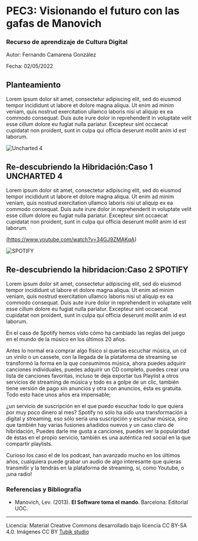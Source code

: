 # PEC3: Visionando el futuro con las gafas de Manovich 

### Recurso de aprendizaje de Cultura Digital 


Autor: Fernando Camarena González


Fecha: 02/05/2022





## Planteamiento


Lorem ipsum dolor sit amet, consectetur adipiscing elit, sed do eiusmod tempor incididunt ut labore et dolore magna aliqua. Ut enim ad minim veniam, quis nostrud exercitation ullamco laboris nisi ut aliquip ex ea commodo consequat. Duis aute irure dolor in reprehenderit in voluptate velit esse cillum dolore eu fugiat nulla pariatur. Excepteur sint occaecat cupidatat non proident, sunt in culpa qui officia deserunt mollit anim id est laborum.

![Uncharted 4](https://pics.filmaffinity.com/uncharted_4_a_thief_s_end-134903281-mmed.jpg) 
## Re-descubriendo la Hibridación:Caso 1  UNCHARTED 4  

Lorem ipsum dolor sit amet, consectetur adipiscing elit, sed do eiusmod tempor incididunt ut labore et dolore magna aliqua. Ut enim ad minim veniam, quis nostrud exercitation ullamco laboris nisi ut aliquip ex ea commodo consequat. Duis aute irure dolor in reprehenderit in voluptate velit esse cillum dolore eu fugiat nulla pariatur. Excepteur sint occaecat cupidatat non proident, sunt in culpa qui officia deserunt mollit anim id est laborum.

<a href="http://www.youtube.com/watch?feature=player_embedded&v=v=34GJ9ZMAKqA
" target="_blank">
  (https://www.youtube.com/watch?v=34GJ9ZMAKqA)

![SPOTIFY](https://www.scdn.co/i/_global/open-graph-default.png) 

## Re-descubriendo la hibridacion:Caso 2 SPOTIFY

Lorem ipsum dolor sit amet, consectetur adipiscing elit, sed do eiusmod tempor incididunt ut labore et dolore magna aliqua. Ut enim ad minim veniam, quis nostrud exercitation ullamco laboris nisi ut aliquip ex ea commodo consequat. Duis aute irure dolor in reprehenderit in voluptate velit esse cillum dolore eu fugiat nulla pariatur. Excepteur sint occaecat cupidatat non proident, sunt in culpa qui officia deserunt mollit anim id est laborum.
  
En el caso de Spotify hemos visto cómo ha cambiado las reglas del juego en el mundo de la músico en los últimos 20 años.
  
  Antes lo normal era comprar algo físico si querías escuchar música, un cd un vinilo o un cassete, con la llegada de la plataforma de streaming se transformó la forma en la que consumimos música, ahora puedes adquirir canciones individuales, puedes adquirir un CD completo,  puedes crear una lista de canciones favoritas, incluso te deja exportar tus Playlist a otros servicios de streaming de música y todo es a golpe de un clic,  también tiene versión de pago sin anuncios y otra con anuncios, ésta es gratuita.
  Todo esto hace unos años era impensable;
  
  ¿un servicio de suscripción  en el que puedo escuchar todo lo que quiera por muy poco dinero al mes?
  Spotify no sólo ha sido una transformación a digital y streaming, eso sólo sería una suscripción y escuchar música, sino que también hay varias fusiones añadidos nuevos y un caso claro de hibridación, Puedes darle me gusta a canciones, puedes ver la popularidad de éstas en el propio servicio, también es una auténtica red social en la que compartir playlists.
  
  Curioso los caso el de los podcast, han avanzado mucho en los últimos años, cualquiera puede grabar un audio de algo interesante que quieras transmitir y la tendrás en la plataforma de streaming, sí, como Youtube, o ¡una radio!
  

### Referencias y Bibliografía

* Manovich, Lev. (2013). **El Software toma el mando**. Barcelona: Editorial UOC. 


----

Licencia: Material Creative Commons desarrollado bajo licencia CC BY-SA 4.0. Imágenes CC BY [Tubik studio](https://blog.tubikstudio.com/how-to-create-original-flat-illustrations-designers-tips/) 

